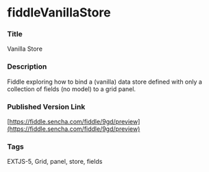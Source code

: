 fiddleVanillaStore
======

### Title
Vanilla Store

### Description
Fiddle exploring how to bind a (vanilla) data store defined with only a collection of fields (no model) to a grid panel.

### Published Version Link
[https://fiddle.sencha.com/fiddle/9gd/preview](https://fiddle.sencha.com/fiddle/9gd/preview)

### Tags
EXTJS-5, Grid, panel, store, fields